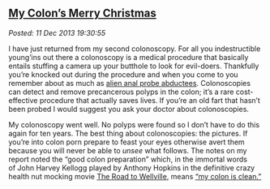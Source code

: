 
[My Colon’s
Merry Christmas](http://bakerjd99.wordpress.com/2013/12/11/my-colons-merry-christmas/)
--------------------------------------------------------------------------------------------------

*Posted: 11 Dec 2013 19:30:55*

I have just returned from my second colonoscopy. For all you
indestructible young’ins out there a colonoscopy is a medical procedure
that basically entails stuffing a camera up your butthole to look for
evil-doers. Thankfully you’re knocked out during the procedure and when
you come to you remember about as much as [alien anal probe
abductees](https://www.youtube.com/watch?feature=player\_embedded\&v=KBhru5nLpGE).
Colonoscopies can detect and remove precancerous polyps in the colon;
it’s a rare cost-effective procedure that actually saves lives. If
you’re an old fart that hasn’t been probed I would suggest you ask your
doctor about colonoscopies.

My colonoscopy went well. No polyps were found so I don’t have to do
this again for ten years. The best thing about colonoscopies: the
pictures. If you’re into colon porn prepare to feast your eyes otherwise
avert them because you will never be able to *unsee* what follows. The
notes on my report noted the “good colon preparation” which, in the
immortal words of John Harvey Kellogg played by Anthony Hopkins in the
definitive crazy health nut mocking movie [The Road to
Wellville](https://www.youtube.com/watch?v=jLUPJR6wz-I), means 
[“my colon is clean.”](http://bakerjd99.wordpress.com/2013/12/11/my-colons-merry-christmas/colonoscopy2013b/)


